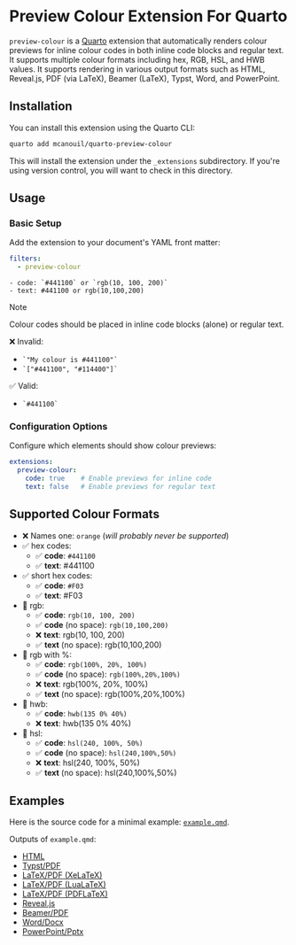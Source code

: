 # Preview Colour Extension For Quarto

`preview-colour` is a [Quarto](https://quarto.org) extension that automatically renders colour previews for inline colour codes in both inline code blocks and regular text.
It supports multiple colour formats including hex, RGB, HSL, and HWB values.
It supports rendering in various output formats such as HTML, Reveal.js, PDF (via LaTeX), Beamer (LaTeX), Typst, Word, and PowerPoint.

## Installation

You can install this extension using the Quarto CLI:

```bash
quarto add mcanouil/quarto-preview-colour
```

This will install the extension under the `_extensions` subdirectory.
If you're using version control, you will want to check in this directory.

## Usage

### Basic Setup

Add the extension to your document's YAML front matter:

```yaml
filters:
  - preview-colour
```

````qmd
- code: `#441100` or `rgb(10, 100, 200)`
- text: #441100 or rgb(10,100,200)
````

> [!NOTE]
> Colour codes should be placed in inline code blocks (alone) or regular text.
>
> ❌ Invalid:
> - `` `"My colour is #441100"` ``
> - `` `["#441100", "#114400"]` ``
>
> ✅ Valid:
> - `` `#441100` ``

### Configuration Options

Configure which elements should show colour previews:

```yaml
extensions:
  preview-colour:
    code: true    # Enable previews for inline code
    text: false   # Enable previews for regular text
```

## Supported Colour Formats

- ❌ Names one: `orange` (*will probably never be supported*)
- ✅ hex codes:
  - ✅ **code**: `#441100`
  - ✅ **text**: #441100
- ✅ short hex codes:
  - ✅ **code**: `#F03`
  - ✅ **text**: #F03
- 🔶 rgb:
  - ✅ **code**: `rgb(10, 100, 200)`
  - ✅ **code** (no space): `rgb(10,100,200)`
  - ❌ **text**: rgb(10, 100, 200)
  - ✅ **text** (no space): rgb(10,100,200)
- 🔶 rgb with %:
  - ✅ **code**: `rgb(100%, 20%, 100%)`
  - ✅ **code** (no space): `rgb(100%,20%,100%)`
  - ❌ **text**: rgb(100%, 20%, 100%)
  - ✅ **text** (no space): rgb(100%,20%,100%)
- 🔶 hwb:
  - ✅ **code**: `hwb(135 0% 40%)`
  - ❌ **text**: hwb(135 0% 40%)
- 🔶 hsl:
  - ✅ **code**: `hsl(240, 100%, 50%)`
  - ✅ **code** (no space): `hsl(240,100%,50%)`
  - ❌ **text**: hsl(240, 100%, 50%)
  - ✅ **text** (no space): hsl(240,100%,50%)

## Examples

Here is the source code for a minimal example: [`example.qmd`](example.qmd).

Outputs of `example.qmd`:

- [HTML](https://m.canouil.dev/quarto-preview-colour/)
- [Typst/PDF](https://m.canouil.dev/quarto-preview-colour/preview-colour-typst.pdf)
- [LaTeX/PDF (XeLaTeX)](https://m.canouil.dev/quarto-preview-colour/preview-colour-xelatex.pdf)
- [LaTeX/PDF (LuaLaTeX)](https://m.canouil.dev/quarto-preview-colour/preview-colour-lualatex.pdf)
- [LaTeX/PDF (PDFLaTeX)](https://m.canouil.dev/quarto-preview-colour/preview-colour-pdflatex.pdf)
- [Reveal.js](https://m.canouil.dev/quarto-preview-colour/preview-colour-revealjs.html)
- [Beamer/PDF](https://m.canouil.dev/quarto-preview-colour/preview-colour-beamer.pdf)
- [Word/Docx](https://m.canouil.dev/quarto-preview-colour/preview-colour-docx.docx)
- [PowerPoint/Pptx](https://m.canouil.dev/quarto-preview-colour/preview-colour-pptx.pptx)

